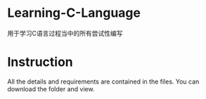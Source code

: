 # Learning-C-Language
用于学习C语言过程当中的所有尝试性编写
# Instruction
All the details and requirements are contained in the files. You can download the folder and view. 

